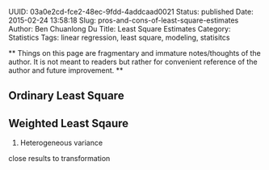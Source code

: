 UUID: 03a0e2cd-fce2-48ec-9fdd-4addcaad0021
Status: published
Date: 2015-02-24 13:58:18
Slug: pros-and-cons-of-least-square-estimates
Author: Ben Chuanlong Du
Title: Least Square Estimates
Category: Statistics
Tags: linear regression, least square, modeling, statisitcs

**
Things on this page are fragmentary and immature notes/thoughts of the author. 
It is not meant to readers but rather for convenient reference of the author and future improvement.
**
 

## Ordinary Least Square

## Weighted Least Sqaure

1. Heterogeneous variance

close results to transformation




